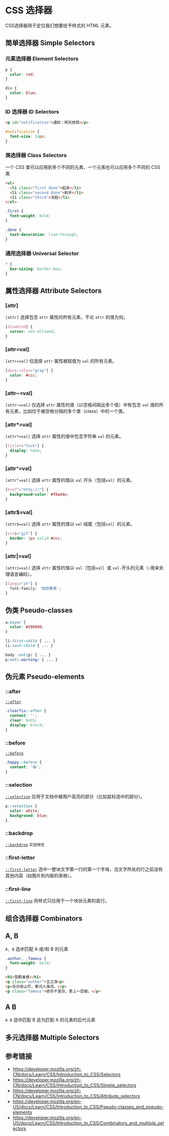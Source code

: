 # CSS 选择器

CSS选择器用于定位我们想要给予样式的 HTML 元素。

## 简单选择器 Simple Selectors
### 元素选择器 Element Selectors
```css
p {
  color: red;
}

div {
  color: blue;
}
```

### ID 选择器 ID Selectors
```html
<p id="notification">通知：明天放假</p>
```
```css
#notification {
  font-size: 24px;
}
```

### 类选择器 Class Selectors
一个 CSS 类可以应用到多个不同的元素，一个元素也可以应用多个不同的 CSS 类
```html
<ul>
  <li class="first done">起床</li>
  <li class="second done">刷牙</li>
  <li class="third">洗脸</li>
</ul>
```

```css
.first {
  font-weight: bold;
}

.done {
  text-decoration: line-through;
}
```

### 通用选择器 Universal Selector
```css
* {
  box-sizing: border-box;
}
```

## 属性选择器 Attribute Selectors
### [attr]
`[attr]` 选择包含 `attr` 属性的所有元素，不论 `attr` 的值为何。
```css
[disabled] {
  cursor: not-allowed;
}
```

### [attr=val]
`[attr=val]` 仅选择 `attr` 属性被赋值为 `val` 的所有元素。
```css
[data-color="gray"] {
  color: #ccc;
}
```

### [attr~=val]
`[attr~=val]` 仅选择 `attr` 属性的值（以空格间隔出多个值）中有包含 `val` 值的所有元素，比如位于被空格分隔的多个类（class）中的一个类。

### [attr*=val]
`[attr*=val]` 选择 `attr` 属性的值中包含字符串 `val` 的元素。
```css
[title*="fuck"] {
  display: none;
}
```

### [attr^=val]
`[attr^=val]` 选择 `attr` 属性的值以 `val` 开头（包括`val`）的元素。
```css
[href^="http://"] {
  background-color: #f0ad4e;
}
```

### [attr$=val]
`[attr$=val]` 选择 `attr` 属性的值以 `val` 结尾（包括`val`）的元素。
```css
[src$="gif"] {
  border: 1px solid #ccc;
}
```

### [attr|=val]
`[attr|=val]` 选择 `attr` 属性的值以 `val`（包括`val`）或 `val-`开头的元素（-用来处理语言编码）。
```css
[lang|="zh"] {
  font-family: '微软雅黑';
}
```

## 伪类 Pseudo-classes
```css
a:hover {
  color: #286090;
}
```
```css
li:first-child { ... }
li:last-child { ... }
```
```css
body :not(p) { ... }
p:not(.warning) { ... }
```

## 伪元素 Pseudo-elements
### ::after
[`::after`](https://developer.mozilla.org/en-US/docs/Web/CSS/::after)
```css
.clearfix::after {
  content: '';
  clear: both;
  display: block;
}
```
### ::before
[`::before`](https://developer.mozilla.org/en-US/docs/Web/CSS/::before)
```css
.happy::before {
  content: '😁';
}
```
### ::selection
[`::selection`](https://developer.mozilla.org/zh-CN/docs/Web/CSS/::selection) 应用于文档中被用户高亮的部分（比如鼠标选中的部分）。
```css
p::selection {
  color: white;
  background: blue;
}
```

### ::backdrop
[`::backdrop`](https://developer.mozilla.org/en-US/docs/Web/CSS/::backdrop) `实验特性`

### ::first-letter
[`::first-letter`](https://developer.mozilla.org/en-US/docs/Web/CSS/::first-letter) 选中一整块文字第一行的第一个字母，当文字所处的行之前没有其他内容（如图片和内联的表格）。

### ::first-line
[`::first-line`](https://developer.mozilla.org/en-US/docs/Web/CSS/::first-line) 将样式只应用于一个块状元素的首行。

## 组合选择器 Combinators
## A, B
`A, B` 选中匹配 A 或/和 B 的元素  
```css
.author, .famous {
  font-weight: bold;
}
```
```html
<h1>登鹳雀楼</h1>
<p class="author">王之涣<p>
<p>百日依山尽，黄河入海流。</p>
<p class="famous">欲穷千里目，更上一层楼。</p>
```

## A B
`A B` 选中匹配 B 且为匹配 A 的元素的后代元素



## 多元选择器 Multiple Selectors

## 参考链接
* https://developer.mozilla.org/zh-CN/docs/Learn/CSS/Introduction_to_CSS/Selectors
* https://developer.mozilla.org/zh-CN/docs/Learn/CSS/Introduction_to_CSS/Simple_selectors
* https://developer.mozilla.org/zh-CN/docs/Learn/CSS/Introduction_to_CSS/Attribute_selectors
* https://developer.mozilla.org/en-US/docs/Learn/CSS/Introduction_to_CSS/Pseudo-classes_and_pseudo-elements
* https://developer.mozilla.org/en-US/docs/Learn/CSS/Introduction_to_CSS/Combinators_and_multiple_selectors
